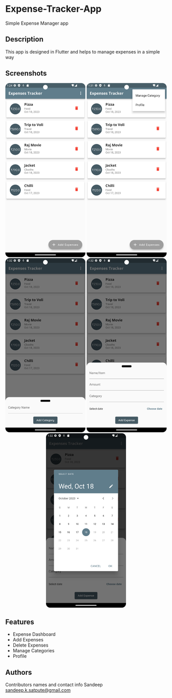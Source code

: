 # Expense-Tracker-App

Simple Expense Manager app

## Description

This app is designed in Flutter and helps to manage expenses in a simple way

## Screenshots
<p align="center">
  <img src="images/Screenshot_20231018_012503.png" width="250" alt="Image1">
  <img src="images/Screenshot_20231018_013210.png" width="250" title="Image2">
  <img src="images/Screenshot_20231018_013226.png" width="250" alt="Image3">
  <img src="images/Screenshot_20231018_013236.png" width="250" title="Image4">
   <img src="images/Screenshot_20231018_013247.png" width="250" title="Image4">
</p>



## Features
  - Expense Dashboard
  - Add Expenses
  - Delete Expenses
  - Manage Categories
  - Profile


## Authors

Contributors names and contact info
Sandeep
sandeep.k.satpute@gmail.com

